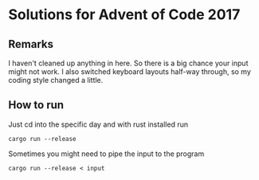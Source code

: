 # Solutions for Advent of Code 2017

## Remarks
I haven't cleaned up anything in here. So there is a big chance your input might not work. 
I also switched keyboard layouts half-way through, so my coding style changed a little.

## How to run
Just cd into the specific day and with rust installed run
```
cargo run --release
```
Sometimes you might need to pipe the input to the program
```
cargo run --release < input
```
